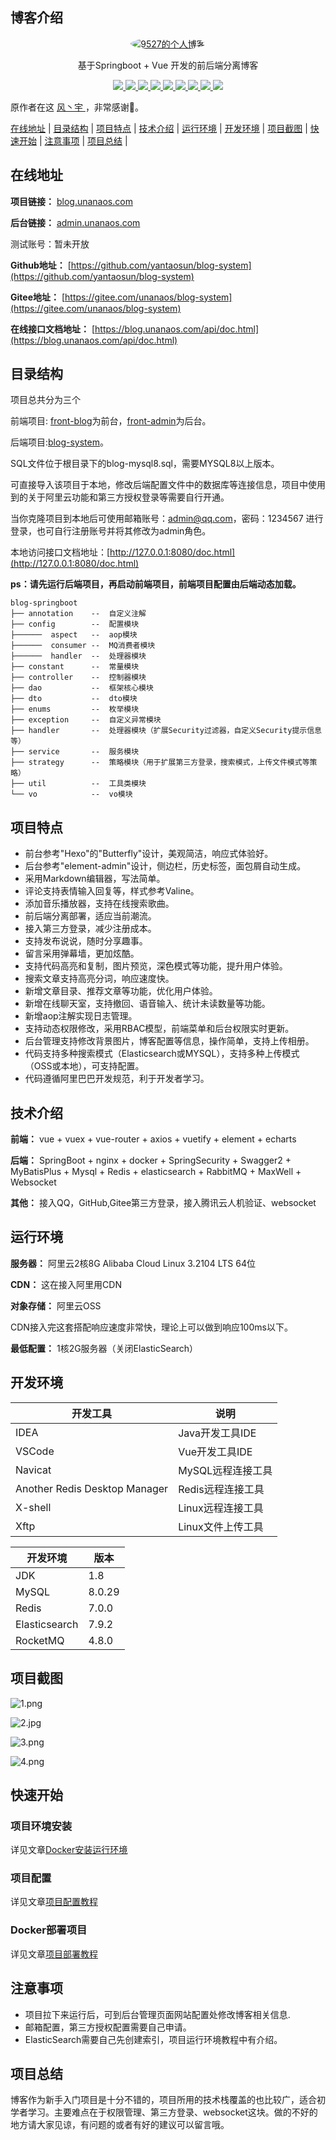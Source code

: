 ## 博客介绍

<p align=center>
  <a href="https://blog.unanaos.com">
    <img src="https://file.unanaos.com/avatar/avatar.png" alt="9527的个人博客" style="border-radius: 50%">
  </a>
</p>

<p align=center>
   基于Springboot + Vue 开发的前后端分离博客
</p>

<p align="center">
   <a target="_blank" href="https://github.com/yantaosun/blog-system">
      <img src="https://img.shields.io/hexpm/l/plug.svg"/>
      <img src="https://img.shields.io/badge/JDK-1.8+-green.svg"/>
      <img src="https://img.shields.io/badge/springboot-2.4.2.RELEASE-green"/>
      <img src="https://img.shields.io/badge/vue-2.5.17-green"/>
      <img src="https://img.shields.io/badge/mysql-8.0.20-green"/>
      <img src="https://img.shields.io/badge/mybatis--plus-3.4.0-green"/>
      <img src="https://img.shields.io/badge/redis-6.0.5-green"/>
      <img src="https://img.shields.io/badge/elasticsearch-7.9.2-green"/>
      <img src="https://img.shields.io/badge/rocketmq-2.1.1-green"/>
   </a>
</p>

原作者在这 [风丶宇 ](https://github.com/X1192176811)，非常感谢🤠。

[在线地址](#在线地址) | [目录结构](#目录结构) | [项目特点](#项目特点) | [技术介绍](#技术介绍) | [运行环境](#运行环境) | [开发环境](#开发环境) | [项目截图](#项目截图) | [快速开始](#快速开始) | [注意事项](#注意事项) | [项目总结](#项目总结) | 

## 在线地址

**项目链接：** [blog.unanaos.com](https://blog.unanaos.com)

**后台链接：** [admin.unanaos.com](https://admin.unanaos.com)

测试账号：暂未开放

**Github地址：** [https://github.com/yantaosun/blog-system](https://github.com/yantaosun/blog-system)

**Gitee地址：** [https://gitee.com/unanaos/blog-system](https://gitee.com/unanaos/blog-system)

**在线接口文档地址：** [https://blog.unanaos.com/api/doc.html](https://blog.unanaos.com/api/doc.html)


## 目录结构

项目总共分为三个

前端项目: [front-blog](http://gitee.com/unanaos/front-blog)为前台，[front-admin](http://gitee.com/unanaos/front-admin)为后台。

后端项目:[blog-system](http://)。

SQL文件位于根目录下的blog-mysql8.sql，需要MYSQL8以上版本。

可直接导入该项目于本地，修改后端配置文件中的数据库等连接信息，项目中使用到的关于阿里云功能和第三方授权登录等需要自行开通。

当你克隆项目到本地后可使用邮箱账号：admin@qq.com，密码：1234567 进行登录，也可自行注册账号并将其修改为admin角色。

本地访问接口文档地址：[http://127.0.0.1:8080/doc.html](http://127.0.0.1:8080/doc.html)

**ps：请先运行后端项目，再启动前端项目，前端项目配置由后端动态加载。** 

```
blog-springboot
├── annotation    --  自定义注解
├── config        --  配置模块
├──────  aspect   --  aop模块
├──────  consumer --  MQ消费者模块 
├──────  handler  --  处理器模块
├── constant      --  常量模块
├── controller    --  控制器模块
├── dao           --  框架核心模块
├── dto           --  dto模块
├── enums         --  枚举模块
├── exception     --  自定义异常模块
├── handler       --  处理器模块（扩展Security过滤器，自定义Security提示信息等）
├── service       --  服务模块
├── strategy      --  策略模块（用于扩展第三方登录，搜索模式，上传文件模式等策略）
├── util          --  工具类模块
└── vo            --  vo模块
```

## 项目特点

- 前台参考"Hexo"的"Butterfly"设计，美观简洁，响应式体验好。
- 后台参考"element-admin"设计，侧边栏，历史标签，面包屑自动生成。
- 采用Markdown编辑器，写法简单。
- 评论支持表情输入回复等，样式参考Valine。
- 添加音乐播放器，支持在线搜索歌曲。
- 前后端分离部署，适应当前潮流。
- 接入第三方登录，减少注册成本。
- 支持发布说说，随时分享趣事。
- 留言采用弹幕墙，更加炫酷。
- 支持代码高亮和复制，图片预览，深色模式等功能，提升用户体验。
- 搜索文章支持高亮分词，响应速度快。
- 新增文章目录、推荐文章等功能，优化用户体验。
- 新增在线聊天室，支持撤回、语音输入、统计未读数量等功能。
- 新增aop注解实现日志管理。  
- 支持动态权限修改，采用RBAC模型，前端菜单和后台权限实时更新。
- 后台管理支持修改背景图片，博客配置等信息，操作简单，支持上传相册。
- 代码支持多种搜索模式（Elasticsearch或MYSQL），支持多种上传模式（OSS或本地），可支持配置。
- 代码遵循阿里巴巴开发规范，利于开发者学习。

## 技术介绍

**前端：** vue + vuex + vue-router + axios + vuetify + element + echarts

**后端：** SpringBoot + nginx + docker + SpringSecurity + Swagger2 + MyBatisPlus + Mysql + Redis + elasticsearch + RabbitMQ + MaxWell + Websocket

**其他：** 接入QQ，GitHub,Gitee第三方登录，接入腾讯云人机验证、websocket

## 运行环境

**服务器：** 阿里云2核8G Alibaba Cloud Linux 3.2104 LTS 64位

**CDN：** 这在接入阿里用CDN

**对象存储：** 阿里云OSS

CDN接入完这套搭配响应速度非常快，理论上可以做到响应100ms以下。

**最低配置：** 1核2G服务器（关闭ElasticSearch）

## 开发环境

|开发工具|说明|
|-|-|
|IDEA|Java开发工具IDE|
|VSCode|Vue开发工具IDE|
|Navicat|MySQL远程连接工具|
|Another Redis Desktop Manager|Redis远程连接工具|
|X-shell|Linux远程连接工具|
|Xftp|Linux文件上传工具|

|开发环境|版本|
|-|-|
|JDK|1.8|
|MySQL|8.0.29|
|Redis|7.0.0|
|Elasticsearch|7.9.2|
|RocketMQ|4.8.0|

## 项目截图

![1.png](https://file.unanaos.com/upload/articles/2022-06-26/bbb6699fe2208506662354b9a5823293.png)

![2.jpg](https://file.unanaos.com/upload/articles/2022-06-26/e830de44f7b6c662198aa35f1ad89478.png)

![3.png](https://file.unanaos.com/upload/articles/2022-06-26/d82e447fd57c6c7aac10db5ebfcd72bd.png)

![4.png](https://file.unanaos.com/upload/articles/2022-06-26/2cbd0fb6feaa3c2d580f3c2f4bf3cc81.png)

## 快速开始

### 项目环境安装

详见文章[Docker安装运行环境](https://blog.unanaos.com/articles/101)

### 项目配置

详见文章[项目配置教程](https://blog.unanaos.com/articles/70)

### Docker部署项目

详见文章[项目部署教程](https://blog.unanaos.com/articles/102)

## 注意事项

- 项目拉下来运行后，可到后台管理页面网站配置处修改博客相关信息.
- 邮箱配置，第三方授权配置需要自己申请。
- ElasticSearch需要自己先创建索引，项目运行环境教程中有介绍。

## 项目总结

博客作为新手入门项目是十分不错的，项目所用的技术栈覆盖的也比较广，适合初学者学习。主要难点在于权限管理、第三方登录、websocket这块。做的不好的地方请大家见谅，有问题的或者有好的建议可以留言哦。







